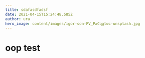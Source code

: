 ```yaml
---
title: sdafasdfadsf
date: 2021-04-15T15:24:48.585Z
author: ura
hero_image: content/images/igor-son-FV_PxCqgtwc-unsplash.jpg
---
```

# oop test